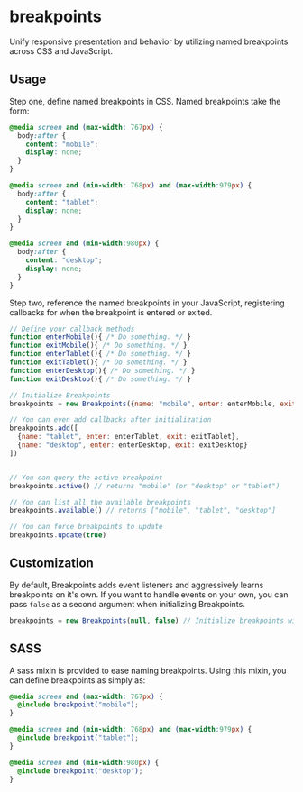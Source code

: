 breakpoints
===========

Unify responsive presentation and behavior by utilizing named breakpoints across CSS and JavaScript.

Usage
-----

Step one, define named breakpoints in CSS. Named breakpoints take the form:

```css
@media screen and (max-width: 767px) {
  body:after {
    content: "mobile";
    display: none;
  }
}

@media screen and (min-width: 768px) and (max-width:979px) {
  body:after {
    content: "tablet";
    display: none;
  }
}

@media screen and (min-width:980px) {
  body:after {
    content: "desktop";
    display: none;
  }
}
```

Step two, reference the named breakpoints in your JavaScript, registering callbacks for when the breakpoint is entered or exited.


```javascript
// Define your callback methods
function enterMobile(){ /* Do something. */ }
function exitMobile(){ /* Do something. */ }
function enterTablet(){ /* Do something. */ }
function exitTablet(){ /* Do something. */ }
function enterDesktop(){ /* Do something. */ }
function exitDesktop(){ /* Do something. */ }

// Initialize Breakpoints
breakpoints = new Breakpoints({name: "mobile", enter: enterMobile, exit: exitMobile})

// You can even add callbacks after initialization
breakpoints.add([
  {name: "tablet", enter: enterTablet, exit: exitTablet},
  {name: "desktop", enter: enterDesktop, exit: exitDesktop}
])


// You can query the active breakpoint
breakpoints.active() // returns "mobile" (or "desktop" or "tablet")

// You can list all the available breakpoints
breakpoints.available() // returns ["mobile", "tablet", "desktop"]

// You can force breakpoints to update
breakpoints.update(true)
```

Customization
-------------

By default, Breakpoints adds event listeners and aggressively learns breakpoints on it's own. If you want to handle events on your own, you can pass `false` as a second argument when initializing Breakpoints.

```javascript
breakpoints = new Breakpoints(null, false) // Initialize breakpoints without setting up event listeners.
```

SASS
----

A sass mixin is provided to ease naming breakpoints. Using this mixin, you can define breakpoints as simply as:

```scss
@media screen and (max-width: 767px) {
  @include breakpoint("mobile");
}

@media screen and (min-width: 768px) and (max-width:979px) {
  @include breakpoint("tablet");
}

@media screen and (min-width:980px) {
  @include breakpoint("desktop");
}
```
